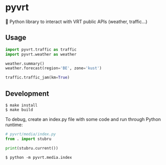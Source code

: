 # pyvrt

🐍 Python library to interact with VRT public APIs (weather, traffic…)

## Usage

```python
import pyvrt.traffic as traffic
import pyvrt.weather as weather

weather.summary()
weather.forecast(region='BE', zone='kust')

traffic.traffic_jam(km=True)
```

## Development

```shell
$ make install
$ make build
```

To debug, create an index.py file with some code and run through Python runtime:

```py
# pyvrt/media/index.py
from . import stubru

print(stubru.current())
```

```shell
$ python -m pyvrt.media.index
```
